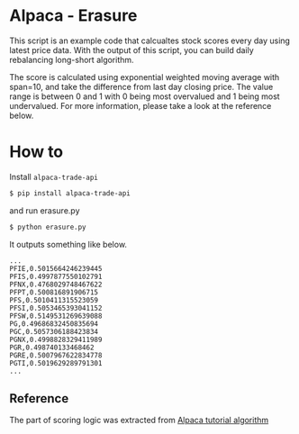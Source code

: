 # Alpaca - Erasure

This script is an example code that calcualtes stock scores every day using
latest price data. With the output of this script, you can build daily
rebalancing long-short algorithm.

The score is calculated using exponential weighted moving average with span=10,
and take the difference from last day closing price. The value range is between 0 and 1
with 0 being most overvalued and 1 being most undervalued. For more information,
please take a look at the reference below.

# How to

Install `alpaca-trade-api`

```sh
$ pip install alpaca-trade-api
```

and run erasure.py

```sh
$ python erasure.py
```

It outputs something like below.

```
...
PFIE,0.5015664246239445
PFIS,0.4997877550102791
PFNX,0.4768029748467622
PFPT,0.500816891906715
PFS,0.5010411315523059
PFSI,0.5053465393041152
PFSW,0.5149531269639088
PG,0.49686832450835694
PGC,0.5057306188423834
PGNX,0.4998828329411989
PGR,0.498740133468462
PGRE,0.5007967622834778
PGTI,0.5019629289791301
...
```

## Reference
The part of scoring logic was extracted from
[Alpaca tutorial algorithm](https://github.com/alpacahq/samplealgo01)